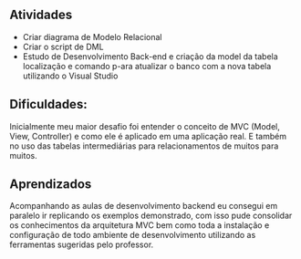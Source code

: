## Atividades

- Criar diagrama de Modelo Relacional
- Criar o script de DML
- Estudo de Desenvolvimento Back-end e criação da model da tabela localização e comando p-ara atualizar o banco com a nova tabela utilizando o Visual Studio

## Dificuldades:

Inicialmente meu maior desafio foi entender o conceito de MVC (Model, View, Controller) e como ele é aplicado em uma aplicação real.
E também no uso das tabelas intermediárias para relacionamentos de muitos para muitos.

## Aprendizados

Acompanhando as aulas de desenvolvimento backend eu consegui em paralelo ir replicando os exemplos demonstrado, com isso pude consolidar os conhecimentos da arquitetura MVC bem como toda a instalação e configuração de todo ambiente de desenvolvimento utilizando as ferramentas sugeridas pelo professor.

